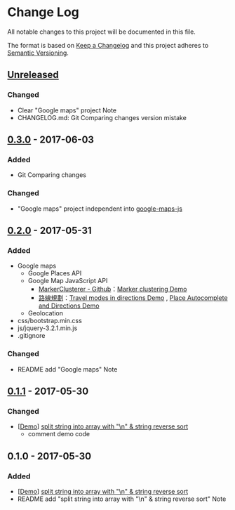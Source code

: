 ﻿# Change Log
All notable changes to this project will be documented in this file.

The format is based on [Keep a Changelog](http://keepachangelog.com/)
and this project adheres to [Semantic Versioning](http://semver.org/).

## [Unreleased]
### Changed
- Clear "Google maps" project Note
- CHANGELOG.md: Git Comparing changes version mistake

## [0.3.0] - 2017-06-03
### Added
- Git Comparing changes

### Changed
- "Google maps" project independent into [google-maps-js](https://github.com/titangene/google-maps-js/)

## [0.2.0] - 2017-05-31
### Added
- Google maps
    - Google Places API
    - Google Map JavaScript API
        - [MarkerClusterer - Github](https://github.com/googlemaps/js-marker-clusterer)：[Marker clustering Demo](https://developers.google.com/maps/documentation/javascript/marker-clustering)
        - [路線規劃](https://developers.google.com/maps/documentation/javascript/directions?hl=zh-tw#UnitSystems)：[Travel modes in directions Demo](https://developers.google.com/maps/documentation/javascript/examples/directions-travel-modes?hl=zh-tw) , [Place Autocomplete and Directions Demo](https://developers.google.com/maps/documentation/javascript/examples/places-autocomplete-directions?hl=zh-tw)
    - Geolocation
- css/bootstrap.min.css
- js/jquery-3.2.1.min.js
- .gitignore

### Changed
- README add "Google maps" Note

## [0.1.1] - 2017-05-30
### Changed
- [[Demo](https://codepen.io/titangene/pen/aWgybx)] [split string into array with "\n" & string reverse sort](https://github.com/titangene/js-learn/blob/master/other/string_reverse_sort.html)
    - comment demo code

## 0.1.0 - 2017-05-30
### Added
- [[Demo](https://codepen.io/titangene/pen/aWgybx)] [split string into array with "\n" & string reverse sort](https://github.com/titangene/js-learn/blob/master/other/string_reverse_sort.html)
- README add "split string into array with "\n" & string reverse sort" Note

[Unreleased]: https://github.com/titangene/js-learn/compare/v0.3.0...HEAD
[0.3.0]: https://github.com/titangene/js-learn/compare/v0.2.0...v0.3.0
[0.2.0]: https://github.com/titangene/js-learn/compare/v0.1.1...v0.2.0
[0.1.1]: https://github.com/titangene/js-learn/compare/v0.1.0...v0.1.1